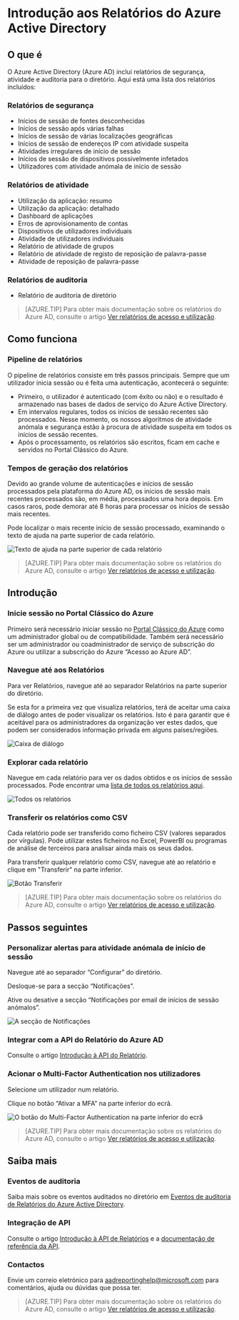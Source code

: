 <properties
   pageTitle="Relatórios do Azure Active Directory: Introdução | Microsoft Azure"
   description="Lista os vários relatórios disponíveis no Azure Active Directory"
   services="active-directory"
   documentationCenter=""
   authors="dhanyahk"
   manager="femila"
   editor=""/>

<tags
   ms.service="active-directory"
   ms.devlang="na"
   ms.topic="get-started-article"
   ms.tgt_pltfrm="na"
   ms.workload="identity"
   ms.date="03/07/2016"
   ms.author="dhanyahk"/>


# Introdução aos Relatórios do Azure Active Directory

## O que é

O Azure Active Directory (Azure AD) inclui relatórios de segurança, atividade e auditoria para o diretório. Aqui está uma lista dos relatórios incluídos:

### Relatórios de segurança

- Inícios de sessão de fontes desconhecidas
- Inícios de sessão após várias falhas
- Inícios de sessão de várias localizações geográficas
- Inícios de sessão de endereços IP com atividade suspeita
- Atividades irregulares de início de sessão
- Inícios de sessão de dispositivos possivelmente infetados
- Utilizadores com atividade anómala de início de sessão

### Relatórios de atividade

- Utilização da aplicação: resumo
- Utilização da aplicação: detalhado
- Dashboard de aplicações
- Erros de aprovisionamento de contas
- Dispositivos de utilizadores individuais
- Atividade de utilizadores individuais
- Relatório de atividade de grupos
- Relatório de atividade de registo de reposição de palavra-passe
- Atividade de reposição de palavra-passe

### Relatórios de auditoria

- Relatório de auditoria de diretório

> [AZURE.TIP] Para obter mais documentação sobre os relatórios do Azure AD, consulte o artigo [Ver relatórios de acesso e utilização](active-directory-view-access-usage-reports.md).



## Como funciona


### Pipeline de relatórios

O pipeline de relatórios consiste em três passos principais. Sempre que um utilizador inicia sessão ou é feita uma autenticação, acontecerá o seguinte:

- Primeiro, o utilizador é autenticado (com êxito ou não) e o resultado é armazenado nas bases de dados de serviço do Azure Active Directory.
- Em intervalos regulares, todos os inícios de sessão recentes são processados. Nesse momento, os nossos algoritmos de atividade anómala e segurança estão à procura de atividade suspeita em todos os inícios de sessão recentes.
- Após o processamento, os relatórios são escritos, ficam em cache e servidos no Portal Clássico do Azure.

### Tempos de geração dos relatórios

Devido ao grande volume de autenticações e inícios de sessão processados pela plataforma do Azure AD, os inícios de sessão mais recentes processados são, em média, processados uma hora depois. Em casos raros, pode demorar até 8 horas para processar os inícios de sessão mais recentes.

Pode localizar o mais recente início de sessão processado, examinando o texto de ajuda na parte superior de cada relatório.

![Texto de ajuda na parte superior de cada relatório](./media/active-directory-reporting-getting-started/reportingWatermark.PNG)

> [AZURE.TIP] Para obter mais documentação sobre os relatórios do Azure AD, consulte o artigo [Ver relatórios de acesso e utilização](active-directory-view-access-usage-reports.md).



## Introdução


### Inicie sessão no Portal Clássico do Azure

Primeiro será necessário iniciar sessão no [Portal Clássico do Azure](https://manage.windowsazure.com) como um administrador global ou de compatibilidade. Também será necessário ser um administrador ou coadministrador de serviço de subscrição do Azure ou utilizar a subscrição do Azure “Acesso ao Azure AD”.

### Navegue até aos Relatórios

Para ver Relatórios, navegue até ao separador Relatórios na parte superior do diretório.

Se esta for a primeira vez que visualiza relatórios, terá de aceitar uma caixa de diálogo antes de poder visualizar os relatórios. Isto é para garantir que é aceitável para os administradores da organização ver estes dados, que podem ser considerados informação privada em alguns países/regiões.

![Caixa de diálogo](./media/active-directory-reporting-getting-started/dialogBox.png)

### Explorar cada relatório

Navegue em cada relatório para ver os dados obtidos e os inícios de sessão processados. Pode encontrar uma [lista de todos os relatórios aqui](active-directory-reporting-guide.md).

![Todos os relatórios](./media/active-directory-reporting-getting-started/reportsMain.png)

### Transferir os relatórios como CSV

Cada relatório pode ser transferido como ficheiro CSV (valores separados por vírgulas). Pode utilizar estes ficheiros no Excel, PowerBI ou programas de análise de terceiros para analisar ainda mais os seus dados.

Para transferir qualquer relatório como CSV, navegue até ao relatório e clique em "Transferir" na parte inferior.

![Botão Transferir](./media/active-directory-reporting-getting-started/downloadButton.png)

> [AZURE.TIP] Para obter mais documentação sobre os relatórios do Azure AD, consulte o artigo [Ver relatórios de acesso e utilização](active-directory-view-access-usage-reports.md).





## Passos seguintes

### Personalizar alertas para atividade anómala de início de sessão

Navegue até ao separador “Configurar” do diretório.

Desloque-se para a secção “Notificações”.

Ative ou desative a secção “Notificações por email de inícios de sessão anómalos”.

![A secção de Notificações](./media/active-directory-reporting-getting-started/notificationsSection.png)

### Integrar com a API do Relatório do Azure AD

Consulte o artigo [Introdução à API do Relatório](active-directory-reporting-api-getting-started.md).

### Acionar o Multi-Factor Authentication nos utilizadores

Selecione um utilizador num relatório.

Clique no botão “Ativar a MFA” na parte inferior do ecrã.

![O botão do Multi-Factor Authentication na parte inferior do ecrã](./media/active-directory-reporting-getting-started/mfaButton.png)

> [AZURE.TIP] Para obter mais documentação sobre os relatórios do Azure AD, consulte o artigo [Ver relatórios de acesso e utilização](active-directory-view-access-usage-reports.md).




## Saiba mais


### Eventos de auditoria

Saiba mais sobre os eventos auditados no diretório em [Eventos de auditoria de Relatórios do Azure Active Directory](active-directory-reporting-audit-events.md).

### Integração de API

Consulte o artigo [Introdução à API de Relatórios](active-directory-reporting-api-getting-started.md) e a [documentação de referência da API](https://msdn.microsoft.com/library/azure/mt126081.aspx).

### Contactos

Envie um correio eletrónico para [aadreportinghelp@microsoft.com](mailto:aadreportinghelp@microsoft.com) para comentários, ajuda ou dúvidas que possa ter.

> [AZURE.TIP] Para obter mais documentação sobre os relatórios do Azure AD, consulte o artigo [Ver relatórios de acesso e utilização](active-directory-view-access-usage-reports.md).



<!--HONumber=Sep16_HO3-->


